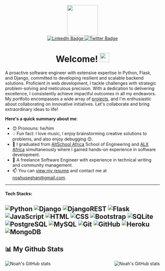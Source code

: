 <div align="center">
  <img src="https://media.giphy.com/media/M9gbBd9nbDrOTu1Mqx/giphy.gif" width="100"/>
  <br/>
  <div>
    <a href="https://www.linkedin.com/in/noahuseghan/">
      <img src="https://img.shields.io/badge/LinkedIn-blue?style=for-the-badge&logo=linkedin&logoColor=white" alt="LinkedIn Badge"/>
    </a>
    <a href="https://twitter.com/ogokimin">
      <img src="https://img.shields.io/badge/Twitter-blue?style=for-the-badge&logo=twitter&logoColor=white" alt="Twitter Badge"/>
    </a>
  </div>
  <img src="https://komarev.com/ghpvc/?username=unique-red&style=flat-square&color=blue" alt=""/>
  <h1>
  Welcome! <img src="https://media.giphy.com/media/hvRJCLFzcasrR4ia7z/giphy.gif" width="30px"/>
  </h1>
</div>

A proactive software engineer with extensive expertise in Python, Flask, and Django, committed to developing resilient and scalable backend solutions. Proficient in web development, I tackle challenges with strategic problem-solving and meticulous precision. With a dedication to delivering excellence, I consistently achieve impactful outcomes in all my endeavors. My portfolio encompasses a wide array of [projects](https://github.com/unique-red?tab=repositories), and I'm enthusiastic about collaborating on innovative initiatives. Let's collaborate and bring extraordinary ideas to life!


**Here's a quick summary about me**:

- 😊 Pronouns: he/him
- 💡 Fun fact: I love music, I enjoy brainstorming creative solutions to problems, and also enjoy debugging 😊.
- 🌱 I graduated from [AltSchool Africa](https://www.altschoolafrica.com/) School of Engineering and [ALX Africa](https://www.alxafrica.com/) simultaneously where I gained hands-on experience in software development.
- 💼 A freelance Software Engineer with experience in technical writing and community management.
- 📫 You can [view my resume](https://drive.google.com/file/d/1_no-q7peBng_jz8DD3hSPKi8ORT1xquM/view?usp=sharing) and contact me at noahuseghan@gmail.com.

---
#### Tech Stacks:

![Python](https://img.shields.io/badge/python-3670A0?style=for-the-badge&logo=python&logoColor=ffdd54)
![Django](https://img.shields.io/badge/django-092E20?style=for-the-badge&logo=django&logoColor=green)
![DjangoREST](https://img.shields.io/badge/DJANGO-REST-ff1709?style=for-the-badge&logo=django&logoColor=white&color=ff1709&labelColor=gray)
![Flask](https://img.shields.io/badge/flask-000000?style=for-the-badge&logo=flask&logoColor=white)
![JavaScript](https://img.shields.io/badge/javascript-F7DF1E?style=for-the-badge&logo=javascript&logoColor=black)
![HTML](https://img.shields.io/badge/html-E34F26?style=for-the-badge&logo=html5&logoColor=white)
![CSS](https://img.shields.io/badge/css-1572B6?style=for-the-badge&logo=css3&logoColor=white)
![Bootstrap](https://img.shields.io/badge/bootstrap-563D7C?style=for-the-badge&logo=bootstrap&logoColor=white)
![SQLite](https://img.shields.io/badge/sqlite-07405E?style=for-the-badge&logo=sqlite&logoColor=white)
![PostgreSQL](https://img.shields.io/badge/postgresql-336791?style=for-the-badge&logo=postgresql&logoColor=white)
![MySQL](https://img.shields.io/badge/mysql-%2300f.svg?style=for-the-badge&logo=mysql&logoColor=white)
![Git](https://img.shields.io/badge/git-F05032?style=for-the-badge&logo=git&logoColor=white)
![GitHub](https://img.shields.io/badge/github-181717?style=for-the-badge&logo=github&logoColor=white)
![Heroku](https://img.shields.io/badge/heroku-430098?style=for-the-badge&logo=heroku&logoColor=white)
![MongoDB](https://img.shields.io/badge/MongoDB-%234ea94b.svg?style=for-the-badge&logo=mongodb&logoColor=white)
---


## 📊 My Github Stats

<div style="display: flex; justify-content: space-between;">
    <img src="https://github-readme-stats.vercel.app/api?username=unique-red&show_icons=true&include_all_commits=true&hide_border=true" alt="Noah's GitHub stats" />
    <img src="https://github-readme-stats.vercel.app/api/top-langs/?username=unique-red&langs_count=8&layout=compact&hide_border=true" alt="Noah's GitHub stats" />
</div>

